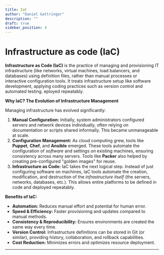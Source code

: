 ```yaml
---
title: IaC
author: "Daniel Gattringer"
description: ""
draft: true
sidebar_position: 4
---
```

# Infrastructure as code (IaC)

**Infrastructure as Code (IaC)** is the practice of managing and provisioning IT infrastructure (like networks, virtual machines, load balancers, and databases) using definition files, rather than manual processes or interactive configuration tools. It treats infrastructure setup like software development, applying coding practices such as version control and automated testing.
eployed repeatably.

**Why IaC? The Evolution of Infrastructure Management**

Managing infrastructure has evolved significantly:

1. **Manual Configuration:** Initially, system administrators configured servers and network devices individually, often relying on documentation or scripts shared informally. This became unmanageable at scale.
2. **Configuration Management:** As cloud computing grew, tools like **Puppet**, **Chef**, and **Ansible** emerged. These tools automate the configuration of *software* and settings *on* existing machines, ensuring consistency across many servers. Tools like **Packer** also helped by creating pre-configured "golden images" for reuse.
3. **Infrastructure as Code:** IaC takes the next logical step. Instead of just configuring software on machines, IaC tools automate the creation, modification, and destruction of the *infrastructure itself* (the servers, networks, databases, etc.). This allows entire platforms to be defined in code and deployed repeatably.

**Benefits of IaC:**

* **Automation:** Reduces manual effort and potential for human error.
* **Speed & Efficiency:** Faster provisioning and updates compared to manual methods.
* **Consistency & Reproducibility:** Ensures environments are created the same way every time.
* **Version Control:** Infrastructure definitions can be stored in Git (or similar), providing history, collaboration, and rollback capabilities.
* **Cost Reduction:** Minimizes errors and optimizes resource deployment.

---
